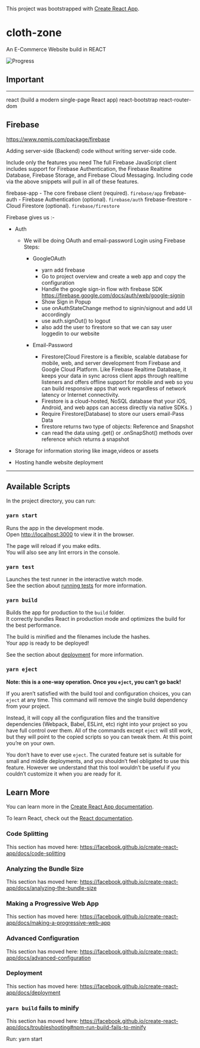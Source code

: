 This project was bootstrapped with [Create React App](https://github.com/facebook/create-react-app).

# cloth-zone

An E-Commerce Website build in REACT

![Progress](https://github.com/jugshaurya/cloth-zone/blob/master/public/progress.png)

## Important

---

react (build a modern single-page React app)
react-bootstrap
react-router-dom

## Firebase

https://www.npmjs.com/package/firebase

Adding server-side (Backend) code without writing server-side code.

Include only the features you need
The full Firebase JavaScript client includes support for Firebase Authentication, the Firebase Realtime Database, Firebase Storage, and Firebase Cloud Messaging. Including code via the above snippets will pull in all of these features.

firebase-app - The core firebase client (required). `firebase/app`
firebase-auth - Firebase Authentication (optional). `firebase/auth`
firebase-firestore - Cloud Firestore (optional). `firebase/firestore`

Firebase gives us :-

- Auth

  - We will be doing OAuth and email-password Login using Firebase
    Steps:

    - GoogleOAuth

      - yarn add firebase
      - Go to project overview and create a web app and copy the configuration
      - Handle the google sign-in flow with firebase SDK https://firebase.google.com/docs/auth/web/google-signin
      - Show Sign in Popup
      - use onAuthStateChange method to signin/signout and add UI accordingly
      - use auth.signOut() to logout
      - also add the user to firestore so that we can say user loggedin to our website

    - Email-Password

      - Firestore(Cloud Firestore is a flexible, scalable database for mobile, web, and server development from Firebase and Google Cloud Platform. Like Firebase Realtime Database, it keeps your data in sync across client apps through realtime listeners and offers offline support for mobile and web so you can build responsive apps that work regardless of network latency or Internet connectivity.
      - Firestore is a cloud-hosted, NoSQL database that your iOS, Android, and web apps can access directly via native SDKs. )
      - Require Firestore(Database) to store our users email-Pass Data
      - firestore returns two type of objects: Reference and Snapshot
      - can read the data using .get() or .onSnapShot() methods over reference which returns a snapshot

- Storage for information storing like image,videos or assets
- Hosting handle website deployment

---

## Available Scripts

In the project directory, you can run:

### `yarn start`

Runs the app in the development mode.<br />
Open [http://localhost:3000](http://localhost:3000) to view it in the browser.

The page will reload if you make edits.<br />
You will also see any lint errors in the console.

### `yarn test`

Launches the test runner in the interactive watch mode.<br />
See the section about [running tests](https://facebook.github.io/create-react-app/docs/running-tests) for more information.

### `yarn build`

Builds the app for production to the `build` folder.<br />
It correctly bundles React in production mode and optimizes the build for the best performance.

The build is minified and the filenames include the hashes.<br />
Your app is ready to be deployed!

See the section about [deployment](https://facebook.github.io/create-react-app/docs/deployment) for more information.

### `yarn eject`

**Note: this is a one-way operation. Once you `eject`, you can’t go back!**

If you aren’t satisfied with the build tool and configuration choices, you can `eject` at any time. This command will remove the single build dependency from your project.

Instead, it will copy all the configuration files and the transitive dependencies (Webpack, Babel, ESLint, etc) right into your project so you have full control over them. All of the commands except `eject` will still work, but they will point to the copied scripts so you can tweak them. At this point you’re on your own.

You don’t have to ever use `eject`. The curated feature set is suitable for small and middle deployments, and you shouldn’t feel obligated to use this feature. However we understand that this tool wouldn’t be useful if you couldn’t customize it when you are ready for it.

## Learn More

You can learn more in the [Create React App documentation](https://facebook.github.io/create-react-app/docs/getting-started).

To learn React, check out the [React documentation](https://reactjs.org/).

### Code Splitting

This section has moved here: https://facebook.github.io/create-react-app/docs/code-splitting

### Analyzing the Bundle Size

This section has moved here: https://facebook.github.io/create-react-app/docs/analyzing-the-bundle-size

### Making a Progressive Web App

This section has moved here: https://facebook.github.io/create-react-app/docs/making-a-progressive-web-app

### Advanced Configuration

This section has moved here: https://facebook.github.io/create-react-app/docs/advanced-configuration

### Deployment

This section has moved here: https://facebook.github.io/create-react-app/docs/deployment

### `yarn build` fails to minify

This section has moved here: https://facebook.github.io/create-react-app/docs/troubleshooting#npm-run-build-fails-to-minify

Run: yarn start
